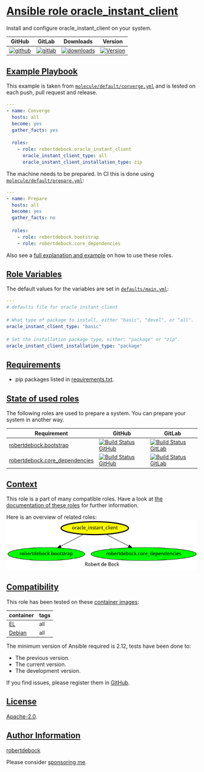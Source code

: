 # [Ansible role oracle_instant_client](#oracle_instant_client)

Install and configure oracle_instant_client on your system.

|GitHub|GitLab|Downloads|Version|
|------|------|---------|-------|
|[![github](https://github.com/robertdebock/ansible-role-oracle_instant_client/workflows/Ansible%20Molecule/badge.svg)](https://github.com/robertdebock/ansible-role-oracle_instant_client/actions)|[![gitlab](https://gitlab.com/robertdebock-iac/ansible-role-oracle_instant_client/badges/master/pipeline.svg)](https://gitlab.com/robertdebock-iac/ansible-role-oracle_instant_client)|[![downloads](https://img.shields.io/ansible/role/d/robertdebock/oracle_instant_client)](https://galaxy.ansible.com/robertdebock/oracle_instant_client)|[![Version](https://img.shields.io/github/release/robertdebock/ansible-role-oracle_instant_client.svg)](https://github.com/robertdebock/ansible-role-oracle_instant_client/releases/)|

## [Example Playbook](#example-playbook)

This example is taken from [`molecule/default/converge.yml`](https://github.com/robertdebock/ansible-role-oracle_instant_client/blob/master/molecule/default/converge.yml) and is tested on each push, pull request and release.

```yaml
---
- name: Converge
  hosts: all
  become: yes
  gather_facts: yes

  roles:
    - role: robertdebock.oracle_instant_client
      oracle_instant_client_type: all
      oracle_instant_client_installation_type: zip
```

The machine needs to be prepared. In CI this is done using [`molecule/default/prepare.yml`](https://github.com/robertdebock/ansible-role-oracle_instant_client/blob/master/molecule/default/prepare.yml):

```yaml
---
- name: Prepare
  hosts: all
  become: yes
  gather_facts: no

  roles:
    - role: robertdebock.bootstrap
    - role: robertdebock.core_dependencies
```

Also see a [full explanation and example](https://robertdebock.nl/how-to-use-these-roles.html) on how to use these roles.

## [Role Variables](#role-variables)

The default values for the variables are set in [`defaults/main.yml`](https://github.com/robertdebock/ansible-role-oracle_instant_client/blob/master/defaults/main.yml):

```yaml
---
# defaults file for oracle_instant_client

# What type of package to install, either "basic", "devel", or "all".
oracle_instant_client_type: "basic"

# Set the installation package type, either: "package" or "zip".
oracle_instant_client_installation_type: "package"
```

## [Requirements](#requirements)

- pip packages listed in [requirements.txt](https://github.com/robertdebock/ansible-role-oracle_instant_client/blob/master/requirements.txt).

## [State of used roles](#state-of-used-roles)

The following roles are used to prepare a system. You can prepare your system in another way.

| Requirement | GitHub | GitLab |
|-------------|--------|--------|
|[robertdebock.bootstrap](https://galaxy.ansible.com/robertdebock/bootstrap)|[![Build Status GitHub](https://github.com/robertdebock/ansible-role-bootstrap/workflows/Ansible%20Molecule/badge.svg)](https://github.com/robertdebock/ansible-role-bootstrap/actions)|[![Build Status GitLab](https://gitlab.com/robertdebock-iac/ansible-role-bootstrap/badges/master/pipeline.svg)](https://gitlab.com/robertdebock-iac/ansible-role-bootstrap)|
|[robertdebock.core_dependencies](https://galaxy.ansible.com/robertdebock/core_dependencies)|[![Build Status GitHub](https://github.com/robertdebock/ansible-role-core_dependencies/workflows/Ansible%20Molecule/badge.svg)](https://github.com/robertdebock/ansible-role-core_dependencies/actions)|[![Build Status GitLab](https://gitlab.com/robertdebock-iac/ansible-role-core_dependencies/badges/master/pipeline.svg)](https://gitlab.com/robertdebock-iac/ansible-role-core_dependencies)|

## [Context](#context)

This role is a part of many compatible roles. Have a look at [the documentation of these roles](https://robertdebock.nl/) for further information.

Here is an overview of related roles:
![dependencies](https://raw.githubusercontent.com/robertdebock/ansible-role-oracle_instant_client/png/requirements.png "Dependencies")

## [Compatibility](#compatibility)

This role has been tested on these [container images](https://hub.docker.com/u/robertdebock):

|container|tags|
|---------|----|
|[EL](https://hub.docker.com/r/robertdebock/enterpriselinux)|all|
|[Debian](https://hub.docker.com/r/robertdebock/debian)|all|

The minimum version of Ansible required is 2.12, tests have been done to:

- The previous version.
- The current version.
- The development version.

If you find issues, please register them in [GitHub](https://github.com/robertdebock/ansible-role-oracle_instant_client/issues).

## [License](#license)

[Apache-2.0](https://github.com/robertdebock/ansible-role-oracle_instant_client/blob/master/LICENSE).

## [Author Information](#author-information)

[robertdebock](https://robertdebock.nl/)

Please consider [sponsoring me](https://github.com/sponsors/robertdebock).
